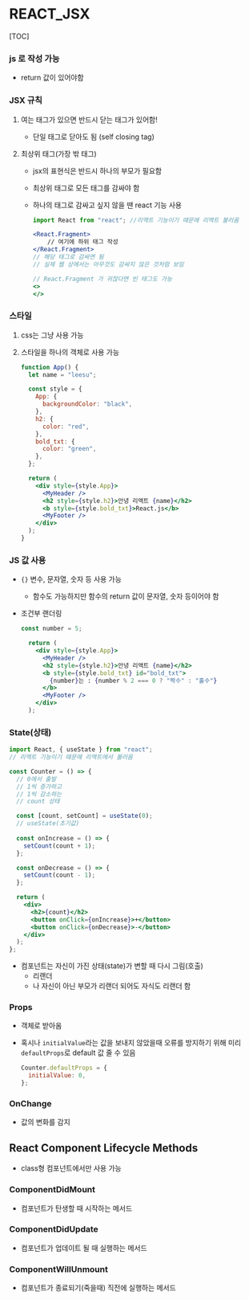 # REACT_JSX

[TOC]

### js 로 작성 가능

- return 값이 있어야함



### JSX 규칙

1. 여는 태그가 있으면 반드시 닫는 태그가 있어함!

   - 단일 태그로 닫아도 됨 (self closing tag)

2. 최상위 태그(가장 밖 태그)

   - jsx의 표현식은 반드시 하나의 부모가 필요함

   - 최상위 태그로 모든 태그를 감싸야 함

   - 하나의 태그로 감싸고 싶지 않을 땐 react 기능 사용

     ```jsx
     import React from "react"; //리액트 기능이기 때문에 리액트 불러옴
     
     <React.Fragment>
         // 여기에 하위 태그 작성
     </React.Fragment>
     // 해당 태그로 감싸면 됨
     // 실제 웹 상에서는 아무것도 감싸지 않은 것처럼 보임
     
     // React.Fragment 가 귀찮다면 빈 태그도 가능
     <>
     </>
     ```

   

### 스타일

1. css는 그냥 사용 가능

2. 스타일을 하나의 객체로 사용 가능

   ```jsx
   function App() {
     let name = "leesu";
   
     const style = {
       App: {
         backgroundColor: "black",
       },
       h2: {
         color: "red",
       },
       bold_txt: {
         color: "green",
       },
     };
   
     return (
       <div style={style.App}>
         <MyHeader />
         <h2 style={style.h2}>안녕 리액트 {name}</h2>
         <b style={style.bold_txt}>React.js</b>
         <MyFooter />
       </div>
     );
   }
   ```

   

### JS 값 사용

- `{}` 변수, 문자열, 숫자 등 사용 가능

  - 함수도 가능하지만 함수의 return 값이 문자열, 숫자 등이어야 함

- 조건부 랜더링

  ```jsx
  const number = 5;
  
    return (
      <div style={style.App}>
        <MyHeader />
        <h2 style={style.h2}>안녕 리액트 {name}</h2>
        <b style={style.bold_txt} id="bold_txt">
          {number}는 : {number % 2 === 0 ? "짝수" : "홀수"}
        </b>
        <MyFooter />
      </div>
    );
  ```



### State(상태)

```jsx
import React, { useState } from "react";
// 리액트 기능이기 때문에 리액트에서 불러옴

const Counter = () => {
  // 0에서 출발
  // 1씩 증가하고
  // 1씩 감소하는
  // count 상태

  const [count, setCount] = useState(0);
  // useState(초기값)
    
  const onIncrease = () => {
    setCount(count + 1);
  };

  const onDecrease = () => {
    setCount(count - 1);
  };

  return (
    <div>
      <h2>{count}</h2>
      <button onClick={onIncrease}>+</button>
      <button onClick={onDecrease}>-</button>
    </div>
  );
};
```

- 컴포넌트는 자신이 가진 상태(state)가 변할 때 다시 그림(호출)
  - 리랜더
  - 나 자신이 아닌 부모가 리랜더 되어도 자식도 리랜더 함



### Props

- 객체로 받아옴

- 혹시나 `initialValue`라는 값을 보내지 않았을때 오류를 방지하기 위해 미리 `defaultProps`로 default 값 줄 수 있음

  ```jsx
  Counter.defaultProps = {
    initialValue: 0,
  };
  ```

  

### OnChange

- 값의 변화를 감지



## React Component Lifecycle Methods

- class형 컴포넌트에서만 사용 가능

### ComponentDidMount

- 컴포넌트가 탄생할 때 시작하는 메서드



### ComponentDidUpdate

- 컴포넌트가 업데이트 될 때 실행하는 메서드



### ComponentWillUnmount

- 컴포넌트가 종료되기(죽을때) 직전에 실행하는 메서드

